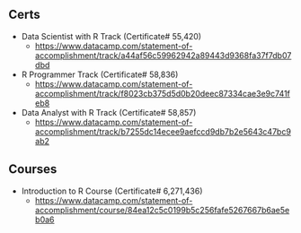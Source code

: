 ## Certs
* Data Scientist with R Track (Certificate# 55,420)
  * https://www.datacamp.com/statement-of-accomplishment/track/a44af56c59962942a89443d9368fa37f7db07dbd
* R Programmer Track (Certificate# 58,836)
  * https://www.datacamp.com/statement-of-accomplishment/track/f8023cb375d5d0b20deec87334cae3e9c741feb8
* Data Analyst with R Track (Certificate# 58,857)
  * https://www.datacamp.com/statement-of-accomplishment/track/b7255dc14ecee9aefccd9db7b2e5643c47bc9ab2
## Courses
* Introduction to R Course (Certificate# 6,271,436)
  * https://www.datacamp.com/statement-of-accomplishment/course/84ea12c5c0199b5c256fafe5267667b6ae5eb0a6
